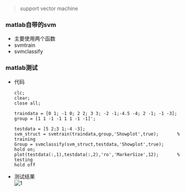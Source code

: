 > support vector machine

### matlab自带的svm
* 主要使用两个函数
* svmtrain
* svmclassify

### matlab测试
* 代码

  ```
  clc;  
  clear;  
  close all;  

  traindata = [0 1; -1 0; 2 2; 3 3; -2 -1;-4.5 -4; 2 -1; -1 -3];  
  group = [1 1 -1 -1 1 1 -1 -1]';  

  testdata = [5 2;3 1;-4 -3];  
  svm_struct = svmtrain(traindata,group,'Showplot',true);       % training  
  Group = svmclassify(svm_struct,testdata,'Showplot',true);  
  hold on;  
  plot(testdata(:,1),testdata(:,2),'ro','MarkerSize',12);       % testing  
  hold off  
  ```
* 测试结果  
  ![1](https://cloud.githubusercontent.com/assets/16068384/22853462/f1616212-f091-11e6-959d-ee79ab331f73.png)

  
